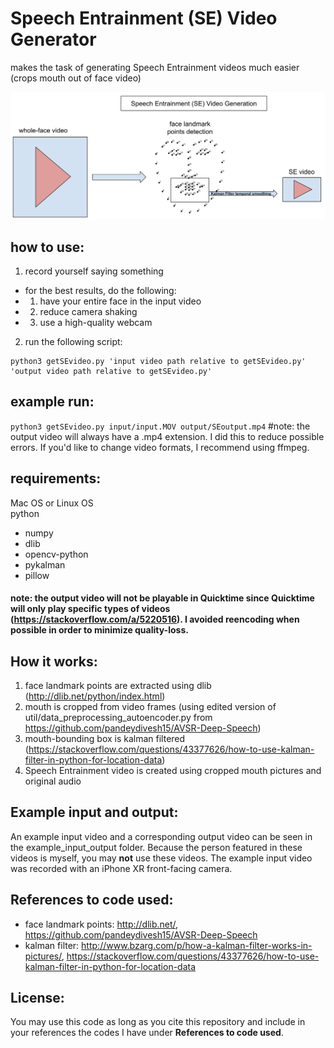 # Speech Entrainment (SE) Video Generator
makes the task of generating Speech Entrainment videos much easier (crops mouth out of face video)       

![flowchart](https://github.com/AnthonyAndroulakis/SpeechEntrainmentVideoGenerator/blob/master/example_input_output/SEchart.png)

## how to use: 
1) record yourself saying something     
- for the best results, do the following:
- 1) have your entire face in the input video
- 2) reduce camera shaking
- 3) use a high-quality webcam
2) run the following script:    
```
python3 getSEvideo.py 'input video path relative to getSEvideo.py' 'output video path relative to getSEvideo.py'
```

## example run:
`python3 getSEvideo.py input/input.MOV output/SEoutput.mp4` #note: the output video will always have a .mp4 extension. I did this to reduce possible errors. If you'd like to change video formats, I recommend using ffmpeg.

## requirements:
Mac OS or Linux OS      
python
- numpy
- dlib
- opencv-python
- pykalman
- pillow

#### note: the output video will not be playable in Quicktime since Quicktime will only play specific types of videos (https://stackoverflow.com/a/5220516). I avoided reencoding when possible in order to minimize quality-loss.

## How it works:
1) face landmark points are extracted using dlib (http://dlib.net/python/index.html)
2) mouth is cropped from video frames (using edited version of util/data_preprocessing_autoencoder.py from https://github.com/pandeydivesh15/AVSR-Deep-Speech)
3) mouth-bounding box is kalman filtered (https://stackoverflow.com/questions/43377626/how-to-use-kalman-filter-in-python-for-location-data)
4) Speech Entrainment video is created using cropped mouth pictures and original audio

## Example input and output:
An example input video and a corresponding output video can be seen in the example_input_output folder. Because the person featured in these videos is myself, you may __not__ use these videos. The example input video was recorded with an iPhone XR front-facing camera.

## References to code used:
- face landmark points: http://dlib.net/, https://github.com/pandeydivesh15/AVSR-Deep-Speech
- kalman filter: http://www.bzarg.com/p/how-a-kalman-filter-works-in-pictures/, https://stackoverflow.com/questions/43377626/how-to-use-kalman-filter-in-python-for-location-data

## License:
You may use this code as long as you cite this repository and include in your references the codes I have under __References to code used__.

